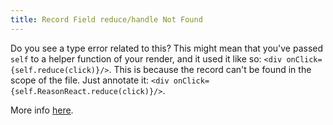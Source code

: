 ```yaml
---
title: Record Field reduce/handle Not Found
---
```


Do you see a type error related to this? This might mean that you've passed `self` to a helper function of your render, and it used it like so: `<div onClick={self.reduce(click)}/>`. This is because the record can't be found in the scope of the file. Just annotate it: `<div onClick={self.ReasonReact.reduce(click)}/>`.

More info [here](https://reasonml.github.io/docs/en/record.html#record-needs-an-explicit-definition).
